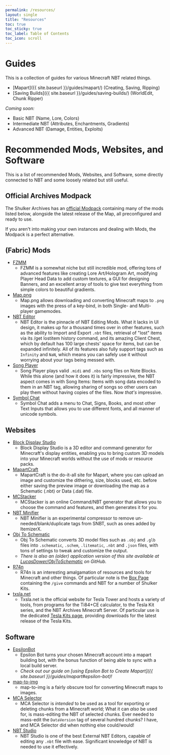 ```yaml
---
permalink: /resources/
layout: single
title: "Resources"
toc: true
toc_sticky: true
toc_label: Table of Contents
toc_icon: scroll
---
```


# Guides
This is a collection of guides for various Minecraft NBT related things.
- [Mapart]({{ site.baseurl }}/guides/mapart/) (Creating, Saving, Ripping)
- [Saving Builds]({{ site.baseurl }}/guides/saving-builds/) (WorldEdit, Chunk Ripper)

*Coming soon:*
- Basic NBT (Name, Lore, Colors)
- Intermediate NBT (Attributes, Enchantments, Gradients)
- Advanced NBT (Damage, Entities, Exploits)

# Recommended Mods, Websites, and Software
This is a list of recommended Mods, Websites, and Software, some directly connected to NBT and some loosely related but still useful.

## Official Archives Modpack
The Shulker Archives has an [official Modpack](https://modrinth.com/modpack/the-shulker-archives) containing many of the mods listed below, alongside the latest release of the Map, all preconfigured and ready to use. 

If you aren't into making your own instances and dealing with Mods, the Modpack is a perfect alternative.

## (Fabric) Mods
- [FZMM](https://modrinth.com/mod/FZMM)
  - FZMM is a somewhat niche but still incredible mod, offering tons of advanced features like creating Lore Art/Hologram Art, modifying Player Head Data to add custom textures, a GUI for designing Banners, and an excellent array of tools to give text everything from simple colors to beautiful gradients.
- [Map.png](https://modrinth.com/mod/map.png)
  - Map.png allows downloading and converting Minecraft maps to `.png` images with the press of a key-bind, in both Single- and Multi- player gamemodes.
- [NBT Editor](https://modrinth.com/mod/nbt-editor)
  - NBT Editor is the pinnacle of NBT Editing Mods. What it lacks in UI design, it makes up for a thousand times over in other features, such as the ability to Import and Export `.nbt` files, retrieval of "lost" items via its /get lostitem history command, and its amazing Client Chest, which by default has 100 large chests' space for items, but can be expanded infinitely. All of its features also fully support tags such as `Infinity` and `NaN`, which means you can safely use it without worrying about your tags being messed with.
- [Song Player](https://modrinth.com/mod/songplayer)
  - Song Player plays valid `.midi` and `.nbs` song files on Note Blocks. While this alone (and how it does it) is fairly impressive, the NBT aspect comes in with Song Items: Items with song data encoded to them in an NBT tag, allowing sharing of songs so other users can play them without having copies of the files. Now *that's* impressive.
- [Symbol Chat](https://modrinth.com/mod/symbol-chat)
  - Symbol Chat adds a menu to Chat, Signs, Books, and most other Text Inputs that allows you to use different fonts, and all manner of unicode symbols.

## Websites
- [Block Display Studio](https://eszesbalint.github.io/bdstudio/editor)
  - Block Display Studio is a 3D editor and command generator for Minecraft's display entities, enabling you to bring custom 3D models into your Minecraft worlds without the use of mods or resource packs.
- [MapartCraft](https://rebane2001.com/mapartcraft/)
  - MapartCraft is the do-it-all site for Mapart, where you can upload an image and customize the dithering, size, blocks used, etc. before either saving the preview image or downloading the map as a Schematic (.nbt) or Data (.dat) file.
- [MCStacker](https://mcstacker.net/)
  - MCStacker is an online Command/NBT generator that allows you to choose the command and features, and then generates it for you.
- [NBT Minifier](https://autocompressor.net/tools/nbt-minifier)
  - NBT Minifier is an experimental compressor to remove un-needed/blank/duplicate tags from SNBT, such as ones added by ItemizerX.
- [Obj To Schematic](https://objtoschematic.com/)
  - Obj To Schematic converts 3D model files such as `.obj` and `.glb` files into `.schematic`, `.schem`, `.litematic`, `.nbt` and `.json` files, with tons of settings to tweak and customize the output.
  - *There is also an (older) application version of this site available at [LucasDower/ObjToSchematic](https://github.com/LucasDower/ObjToSchematic) on GitHub.*
- [R74n](https://r74n.com/)
  - R74n is an interesting amalgamation of resources and tools for Minecraft and other things. Of particular note is the [Box Page](https://r74n.com/box) containing the `/give` commands and NBT for a number of Shulker Kits.
- [txsla.net](http://www.txsla.net/)
  - Txsla.net is the official website for Tesla Tower and hosts a variety of tools, from programs for the Ti84+CE calculator, to the Tesla Kit series, and the NBT Archives Minecraft Server. Of particular use is the dedicated [Tesla Kits page](http://www.txsla.net/kit/kit.htm), providing downloads for the latest release of the Tesla Kits.

## Software
- [EpsilonBot](https://github.com/hhhzzzsss/EpsilonBot/)
  - Epsilon Bot turns your chosen Minecraft account into a mapart building bot, with the bonus function of being able to sync with a local build server.
  - *Check out our guide on [using Epsilon Bot to Create Mapart]({{ site.baseurl }}/guides/mapart#epsilon-bot)!*
- [map-to-img](https://github.com/mircokroon/minecraft-maps-to-images/)
  - map-to-img is a fairly obscure tool for converting Minecraft maps to images.
- [MCA Selector](https://github.com/Querz/mcaselector)
  - MCA Selector is *intended* to be used as a tool for exporting or deleting chunks from a Minecraft world; What it can *also* be used for, is mass-editing the NBT of selected chunks. Ever needed to mass-edit the `DataVersion` tag of several hundred chunks? I have, and MCA Selector did when nothing else could/would!
- [NBT Studio](https://github.com/tryashtar/nbt-studio/)
  - NBT Studio is one of the best External NBT Editors, capable of editing any `.nbt` file with ease. Significant knowledge of NBT is needed to use it effectively.


